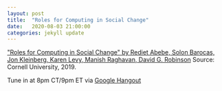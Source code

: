 ```yaml
---
layout: post
title:  "Roles for Computing in Social Change"
date:   2020-08-03 21:00:00
categories: jekyll update
---
```


["Roles for Computing in Social Change" by Rediet Abebe, Solon Barocas, Jon Kleinberg, Karen Levy, Manish Raghavan, David G. Robinson](https://arxiv.org/abs/1912.04883) Source: Cornell University, 2019.

Tune in at 8pm CT/9pm ET via [Google Hangout](meet.google.com/hjx-vmjj-xkb)
